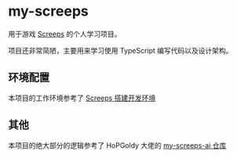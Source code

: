# my-screeps

用于游戏 [Screeps](https://screeps.com/) 的个人学习项目。

项目还非常简陋，主要用来学习使用 TypeScript 编写代码以及设计架构。

## 环境配置

本项目的工作环境参考了 [Screeps 搭建开发环境](https://www.jianshu.com/p/895f05016ff2)


## 其他

本项目的绝大部分的逻辑参考了 HoPGoldy 大佬的 [my-screeps-ai 仓库](https://github.com/HoPGoldy/my-screeps-ai)